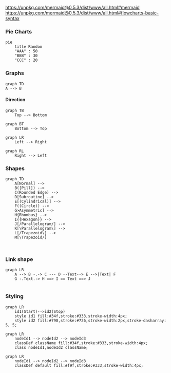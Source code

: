 https://unpkg.com/mermaid@0.5.3/dist/www/all.html#mermaid
https://unpkg.com/mermaid@0.5.3/dist/www/all.html#flowcharts-basic-syntax
### Pie Charts

```mermaid
pie 
	title Random
	"AAA" : 50
	"BBB" : 30
	"CCC" : 20
```

### Graphs

```mermaid
graph TD
A --> B
```

#### Direction
```mermaid
graph TB
	Top --> Bottom
```

```mermaid
graph BT
	Bottom --> Top
```

```mermaid
graph LR
	Left --> Right
```

```mermaid
graph RL
	Right --> Left
```

### Shapes

```mermaid
graph TD
	A[Normal] -->
	B([Pill]) -->
	C(Rounded Edge) -->
	D[Subroutine] -->
	E[(Cylindrical)] -->
	F((Circle)) -->
	G>Asymmetric] -->
	H{Rhombus} -->
	I{{Hexagon}} -->
	J[/Parallelogram/] -->
	K[\Parallelogram\] -->
	L[/Trapezoid\] -->
	M[\Trapezoid/]
	
	
```

### Link shape

```mermaid
graph LR
	A --> B -.-> C --- D --Text--> E -->|Text| F
	G -.Text.-> H ==> I == Text ==> J
	
```

### Styling
```mermaid
graph LR
    id1(Start)-->id2(Stop)
    style id1 fill:#34f,stroke:#333,stroke-width:4px;
    style id2 fill:#798,stroke:#726,stroke-width:2px,stroke-dasharray: 5, 5;
```

```mermaid
graph LR
    nodeId1 --> nodeId2 --> nodeId3
    classDef className fill:#34f,stroke:#333,stroke-width:4px;
	class nodeId1,nodeId2 className;
```

```mermaid
graph LR
    nodeId1 --> nodeId2 --> nodeId3
    classDef default fill:#f9f,stroke:#333,stroke-width:4px;
```

